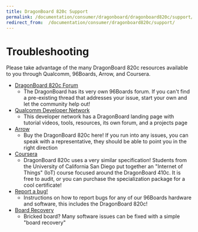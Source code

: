 ```yaml
---
title: DragonBoard 820c Support
permalink: /documentation/consumer/dragonboard/dragonboard820c/support/
redirect_from:  /documentation/consumer/dragonboard820c/support/
---
```

# Troubleshooting

Please take advantage of the many DragonBoard 820c resources available to you through Qualcomm, 96Boards, Arrow, and Coursera.

- [DragonBoard 820c Forum](https://discuss.96boards.org/c/products/dragonboard820c)
   - The DragonBoard has its very own 96Boards forum. If you can't find a pre-existing thread that addresses your issue, start your own and let the community help out!
- [Qualcomm Developer Network](../support/)
   - This developer network has a DragonBoard landing page with tutorial videos, tools, resources, its own forum, and a projects page
- [Arrow](https://www.arrow.com)
   - Buy the DragonBoard 820c here! If you run into any issues, you can speak with a representative, they should be able to point you in the right direction
- [Coursera](https://www.coursera.org/specializations/internet-of-things)
   - DragonBoard 820c uses a very similar specification! Students from the University of California San Diego put together an "Internet of Things" (IoT) course focused around the DragonBoard 410c. It is free to audit, or you can purchase the specialization package for a cool certificate!
- [Report a bug!](../../../../Extras/Report_a_bug/)
   - Instructions on how to report bugs for any of our 96Boards hardware and software, this includes the DragonBoard 820c!
- [Board Recovery](../installation/board-recovery/)
   - Bricked board? Many software issues can be fixed with a simple "board recovery"
